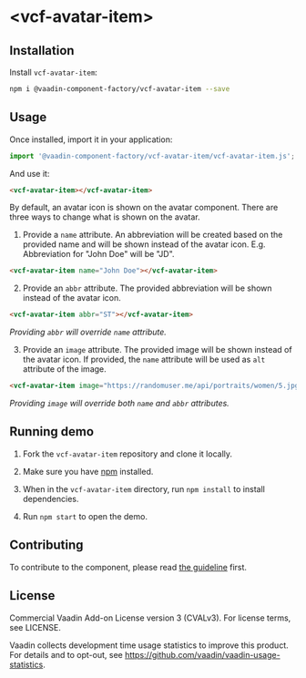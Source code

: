 # &lt;vcf-avatar-item&gt;

## Installation

Install `vcf-avatar-item`:

```sh
npm i @vaadin-component-factory/vcf-avatar-item --save
```

## Usage

Once installed, import it in your application:

```js
import '@vaadin-component-factory/vcf-avatar-item/vcf-avatar-item.js';
```

And use it:

```html
<vcf-avatar-item></vcf-avatar-item>
```

By default, an avatar icon is shown on the avatar component. There are three ways to change what is shown on the avatar.

1.  Provide a `name` attribute. An abbreviation will be created based on the provided name and will be shown instead of the avatar icon. E.g. Abbreviation for "John Doe" will be "JD".

```html
<vcf-avatar-item name="John Doe"></vcf-avatar-item>
```

2.  Provide an `abbr` attribute. The provided abbreviation will be shown instead of the avatar icon.

```html
<vcf-avatar-item abbr="ST"></vcf-avatar-item>
```

*Providing `abbr` will override `name` attribute.*

3.  Provide an `image` attribute. The provided image will be shown instead of the avatar icon. If provided, the `name` attribute will be used as `alt` attribute of the image.

```html
<vcf-avatar-item image="https://randomuser.me/api/portraits/women/5.jpg" name="Jane Doe"></vcf-avatar-item>
```

*Providing `image` will override both `name` and `abbr` attributes.*

## Running demo

1. Fork the `vcf-avatar-item` repository and clone it locally.

1. Make sure you have [npm](https://www.npmjs.com/) installed.

1. When in the `vcf-avatar-item` directory, run `npm install` to install dependencies.

1. Run `npm start` to open the demo.

## Contributing

To contribute to the component, please read [the guideline](https://github.com/vaadin/vaadin-core/blob/master/CONTRIBUTING.md) first.

## License

Commercial Vaadin Add-on License version 3 (CVALv3). For license terms, see LICENSE.

Vaadin collects development time usage statistics to improve this product. For details and to opt-out, see https://github.com/vaadin/vaadin-usage-statistics.
